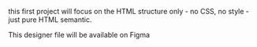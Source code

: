 this first project will focus on the HTML structure only - no CSS, no style - just pure HTML semantic.

This designer file will be available on Figma

